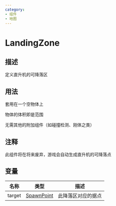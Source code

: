 ```yaml
---
category: 
- 组件
- 地图
---
```

# LandingZone
## 描述

定义直升机的可降落区

## 用法

套用在一个空物体上

物体的体积即是范围

无需其他的附加组件（如碰撞检测、刚体之类）

## 注释

此组件将在将来废弃，游戏会自动生成直升机的可降落点

## 变量
| 名称 | 类型 | 描述 |
| ----------- | ----------- | ----------- |
| target | [SpawnPoint](./SpawnPoint.md) | 此降落区对应的据点 |  

